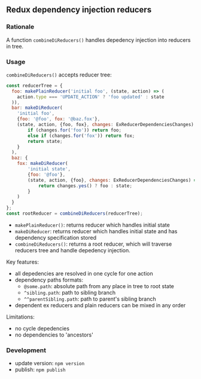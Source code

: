 ## Redux dependency injection reducers

### Rationale
A function `combineDiReducers()` handles depedency injection into reducers in tree.

### Usage
`combineDiReducers()` accepts reducer tree:
```javascript
const reducerTree = {
  foo: makePlainReducer('initial foo', (state, action) => (
    action.type === 'UPDATE_ACTION' ? 'foo updated' : state
  )),
  bar: makeDiReducer(
    'initial foo',
    {foo: '@foo', fox: '@baz.fox'},
    (state, action, {foo, fox}, changes: ExReducerDependenciesChanges) => {
        if (changes.for('foo')) return foo;
        else if (changes.for('fox')) return fox;
        return state;
    }
  ),
  baz: {
    fox: makeDiReducer(
        'initial state',
        {foo: '@foo'},
        (state, action, {foo}, changes: ExReducerDependenciesChanges) => {
            return changes.yes() ? foo : state;
        }
    )
  }
};
const rootReducer = combineDiReducers(reducerTree);
```
- `makePlainReducer()`: returns reducer which handles initial state
- `makeDiReducer`: returns reducer which handles initial state and has dependency specification stored
- `combineDiReducers()`: returns a root reducer, which will traverse reducers tree and handle depedency injection.

Key features:
- all depedencies are resolved in one cycle for one action
- dependency paths formats:
  - `@some.path`:  absolute path from any place in tree to root state
  - `^sibling.path`: path to sibling branch
  - `^^parentSibling.path`: path to parent's sibling branch
- dependent ex reducers and plain reducers can be mixed in any order

Limitations:
- no cycle depedencies
- no dependencies to 'ancestors'

### Development
- update version: `npm version`
- publish: `npm publish`
